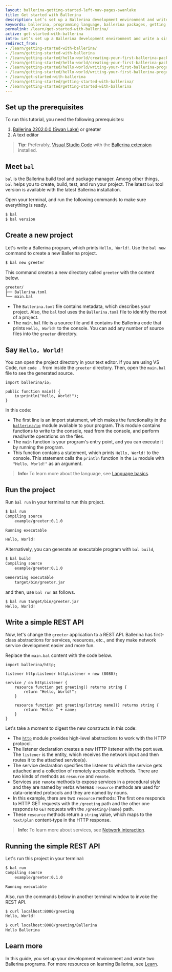 ```yaml
---
layout: ballerina-getting-started-left-nav-pages-swanlake
title: Get started with Ballerina
description: Let’s set up a Ballerina development environment and write a simple Ballerina program.
keywords: ballerina, programming language, ballerina packages, getting started
permalink: /learn/get-started-with-ballerina/
active: get-started-with-ballerina
intro: Let’s set up a Ballerina development environment and write a simple Ballerina program.
redirect_from:
- /learn/getting-started-with-ballerina/
- /learn/getting-started-with-ballerina
- /learn/getting-started/hello-world/creating-your-first-ballerina-package
- /learn/getting-started/hello-world/creating-your-first-ballerina-package/
- /learn/getting-started/hello-world/writing-your-first-ballerina-program
- /learn/getting-started/hello-world/writing-your-first-ballerina-program/
- /learn/get-started-with-ballerina
- /learn/getting-started/getting-started-with-ballerina/
- /learn/getting-started/getting-started-with-ballerina
---
```


## Set up the prerequisites

To run this tutorial, you need the following prerequisites:

1. [Ballerina 2202.0.0 (Swan Lake)](https://ballerina.io/learn/installing-ballerina/setting-up-ballerina/) or greater
2. A text editor
  >**Tip:** Preferably, [Visual Studio Code](https://code.visualstudio.com/) with the [Ballerina extension](https://marketplace.visualstudio.com/items?itemName=WSO2.ballerina) installed.

## Meet `bal`

`bal` is the Ballerina build tool and package manager. Among other things, `bal` helps you to create, build, test, and run your project. The latest `bal` tool version is available with the latest Ballerina installation. 

Open your terminal, and run the following commands to make sure everything is ready.

```bash
$ bal
$ bal version
```

## Create a new project

Let's write a Ballerina program, which prints `Hello, World!`. Use the `bal new` command to create a new Ballerina project. 

```bash
$ bal new greeter
```

This command creates a new directory called `greeter` with the content below.

```bash
greeter/
├── Ballerina.toml
└── main.bal
```

- The `Ballerina.toml` file contains metadata, which describes your project. Also, the `bal` tool uses the `Ballerina.toml` file to identify the root of a project.
- The `main.bal` file is a source file and it contains the Ballerina code that prints `Hello, World!` to the console. You can add any number of source files into the `greeter` directory.

## Say `Hello, World!`

You can open the project directory in your text editor. If you are using VS Code, run `code .` from inside the `greeter` directory. Then, open the `main.bal` file to see the generated source.

```ballerina
import ballerina/io;

public function main() {
    io:println("Hello, World!");
}
```

In this code:

- The first line is an import statement, which makes the functionality in the [`ballerina/io`](https://lib.ballerina.io/ballerina/io/latest) module available to your program. This module contains functions to write to the console, read from the console, and perform read/write operations on the files.
- The `main` function is your program's entry point, and you can execute it by running the program. 
- This function contains a statement, which prints `Hello, World!` to the console. This statement calls the `println` function in the `io` module with `"Hello, World!"` as an argument.

>**Info:** To learn more about the language, see [Language basics](/learn/language-basics/). 

## Run the project

Run `bal run` in your terminal to run this project.

```bash
$ bal run
Compiling source
	example/greeter:0.1.0

Running executable

Hello, World!
```

Alternatively, you can generate an executable program with `bal build`,

```bash
$ bal build
Compiling source
	example/greeter:0.1.0

Generating executable
	target/bin/greeter.jar
```

and then, use `bal run` as follows.

```bash
$ bal run target/bin/greeter.jar
Hello, World!
```

## Write a simple REST API

Now, let's change the `greeter` application to a REST API. Ballerina has first-class abstractions for services, resources, etc., and they make network service development easier and more fun. 

Replace the `main.bal` content with the code below.

```ballerina
import ballerina/http;

listener http:Listener httpListener = new (8080);

service / on httpListener {
    resource function get greeting() returns string { 
        return "Hello, World!"; 
    }

    resource function get greeting/[string name]() returns string { 
        return "Hello " + name; 
    }
}
```

Let's take a moment to digest the new constructs in this code:

- The [`http`](https://lib.ballerina.io/ballerina/http/latest) module provides high-level abstractions to work with the HTTP protocol. 
- The listener declaration creates a new HTTP listener with the port `8080`. The `listener` is the entity, which receives the network input and then routes it to the attached service(s).
- The service declaration specifies the listener to which the service gets attached and a collection of remotely accessible methods. There are two kinds of methods as `resource` and `remote`.
- Services use `remote` methods to expose services in a procedural style and they are named by verbs whereas `resource` methods are used for data-oriented protocols and they are named by nouns.
- In this example, there are two `resource` methods: The first one responds to HTTP GET requests with the `/greeting` path and the other one responds to `GET` requests with the `/greeting/{name}` path.
- These `resource` methods return a `string` value, which maps to the `text/plan` content-type in the HTTP response.

>**Info:** To learn more about services, see [Network interaction](/learn/distinctive-language-features/network-interaction/). 

## Running the simple REST API

Let's run this project in your terminal:

```bash
$ bal run
Compiling source
	example/greeter:0.1.0

Running executable
```

Also, run the commands below in another terminal window to invoke the REST API.

```bash
$ curl localhost:8080/greeting
Hello, World!

$ curl localhost:8080/greeting/Ballerina
Hello Ballerina
```

## Learn more

In this guide, you set up your development environment and wrote two Ballerina programs. For more resources on learning Ballerina, see [Learn](/learn/).

